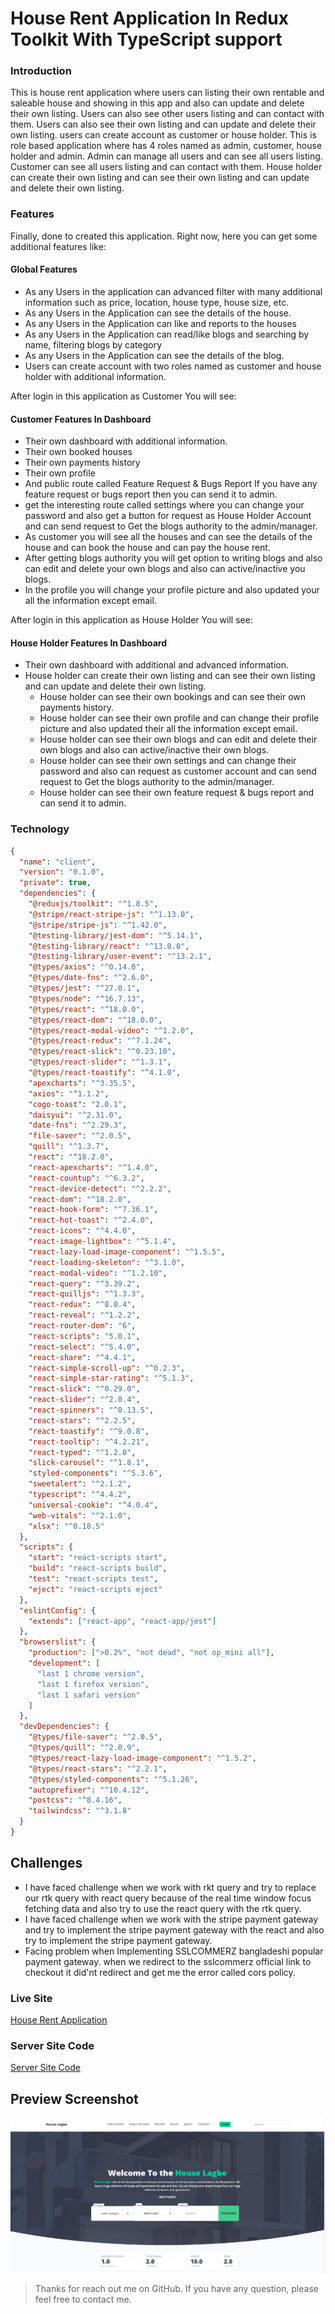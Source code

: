 # House Rent Application In Redux Toolkit With TypeScript support

### Introduction

This is house rent application where users can listing their own rentable and saleable house and showing in this app and also can update and delete their own listing. Users can also see other users listing and can contact with them. Users can also see their own listing and can update and delete their own listing.
users can create account as customer or house holder. This is role based application where has 4 roles named as admin, customer, house holder and admin. Admin can manage all users and can see all users listing. Customer can see all users listing and can contact with them. House holder can create their own listing and can see their own listing and can update and delete their own listing.

### Features

Finally, done to created this application. Right now, here you can get some additional features like:

#### Global Features

- As any Users in the application can advanced filter with many additional information such as price, location, house type, house size, etc.
- As any Users in the Application can see the details of the house.
- As any Users in the Application can like and reports to the houses
- As any Users in the Application can read/like blogs and searching by name, filtering blogs by category
- As any Users in the Application can see the details of the blog.
- Users can create account with two roles named as customer and house holder with additional information.

After login in this application as Customer You will see:

#### Customer Features In Dashboard

- Their own dashboard with additional information.
- Their own booked houses
- Their own payments history
- Their own profile
- And public route called Feature Request & Bugs Report If you have any feature request or bugs report then you can send it to admin.
- get the interesting route called settings where you can change your password and also get a button for request as House Holder Account and can send request to Get the blogs authority to the admin/manager.
- As customer you will see all the houses and can see the details of the house and can book the house and can pay the house rent.
- After getting blogs authority you will get option to writing blogs and also can edit and delete your own blogs and also can active/inactive you blogs.
- In the profile you will change your profile picture and also updated your all the information except email.

After login in this application as House Holder You will see:

#### House Holder Features In Dashboard

- Their own dashboard with additional and advanced information.
- House holder can create their own listing and can see their own listing and can update and delete their own listing.
  - House holder can see their own bookings and can see their own payments history.
  - House holder can see their own profile and can change their profile picture and also updated their all the information except email.
  - House holder can see their own blogs and can edit and delete their own blogs and also can active/inactive their own blogs.
  - House holder can see their own settings and can change their password and also can request as customer account and can send request to Get the blogs authority to the admin/manager.
  - House holder can see their own feature request & bugs report and can send it to admin.

### Technology

```json
{
  "name": "client",
  "version": "0.1.0",
  "private": true,
  "dependencies": {
    "@reduxjs/toolkit": "^1.8.5",
    "@stripe/react-stripe-js": "^1.13.0",
    "@stripe/stripe-js": "^1.42.0",
    "@testing-library/jest-dom": "^5.14.1",
    "@testing-library/react": "^13.0.0",
    "@testing-library/user-event": "^13.2.1",
    "@types/axios": "^0.14.0",
    "@types/date-fns": "^2.6.0",
    "@types/jest": "^27.0.1",
    "@types/node": "^16.7.13",
    "@types/react": "^18.0.0",
    "@types/react-dom": "^18.0.0",
    "@types/react-modal-video": "^1.2.0",
    "@types/react-redux": "^7.1.24",
    "@types/react-slick": "^0.23.10",
    "@types/react-slider": "^1.3.1",
    "@types/react-toastify": "^4.1.0",
    "apexcharts": "^3.35.5",
    "axios": "^1.1.2",
    "cogo-toast": "2.0.1",
    "daisyui": "^2.31.0",
    "date-fns": "^2.29.3",
    "file-saver": "^2.0.5",
    "quill": "^1.3.7",
    "react": "^18.2.0",
    "react-apexcharts": "^1.4.0",
    "react-countup": "^6.3.2",
    "react-device-detect": "^2.2.2",
    "react-dom": "^18.2.0",
    "react-hook-form": "^7.36.1",
    "react-hot-toast": "^2.4.0",
    "react-icons": "^4.4.0",
    "react-image-lightbox": "^5.1.4",
    "react-lazy-load-image-component": "^1.5.5",
    "react-loading-skeleton": "^3.1.0",
    "react-modal-video": "^1.2.10",
    "react-query": "^3.39.2",
    "react-quilljs": "^1.3.3",
    "react-redux": "^8.0.4",
    "react-reveal": "^1.2.2",
    "react-router-dom": "6",
    "react-scripts": "5.0.1",
    "react-select": "^5.4.0",
    "react-share": "^4.4.1",
    "react-simple-scroll-up": "^0.2.3",
    "react-simple-star-rating": "^5.1.3",
    "react-slick": "^0.29.0",
    "react-slider": "^2.0.4",
    "react-spinners": "^0.13.5",
    "react-stars": "^2.2.5",
    "react-toastify": "^9.0.8",
    "react-tooltip": "^4.2.21",
    "react-typed": "^1.2.0",
    "slick-carousel": "^1.8.1",
    "styled-components": "^5.3.6",
    "sweetalert": "^2.1.2",
    "typescript": "^4.4.2",
    "universal-cookie": "^4.0.4",
    "web-vitals": "^2.1.0",
    "xlsx": "^0.18.5"
  },
  "scripts": {
    "start": "react-scripts start",
    "build": "react-scripts build",
    "test": "react-scripts test",
    "eject": "react-scripts eject"
  },
  "eslintConfig": {
    "extends": ["react-app", "react-app/jest"]
  },
  "browserslist": {
    "production": [">0.2%", "not dead", "not op_mini all"],
    "development": [
      "last 1 chrome version",
      "last 1 firefox version",
      "last 1 safari version"
    ]
  },
  "devDependencies": {
    "@types/file-saver": "^2.0.5",
    "@types/quill": "^2.0.9",
    "@types/react-lazy-load-image-component": "^1.5.2",
    "@types/react-stars": "^2.2.1",
    "@types/styled-components": "^5.1.26",
    "autoprefixer": "^10.4.12",
    "postcss": "^8.4.16",
    "tailwindcss": "^3.1.8"
  }
}
```

## Challenges

- I have faced challenge when we work with rkt query and try to replace our rtk query with react query because of the real time window focus fetching data and also try to use the react query with the rtk query.
- I have faced challenge when we work with the stripe payment gateway and try to implement the stripe payment gateway with the react and also try to implement the stripe payment gateway.
- Facing problem when Implementing SSLCOMMERZ bangladeshi popular payment gateway. when we redirect to the sslcommerz official link to checkout it did'nt redirect and get me the error called cors policy.

### Live Site

[House Rent Application](https://houselagbe.vercel.app/)

### Server Site Code

[Server Site Code](https://github.com/Ashik-Mahmud/rent-house-server)

## Preview Screenshot

![imageScreenshot](./preview.png)

> Thanks for reach out me on GitHub. If you have any question, please feel free to contact me.

